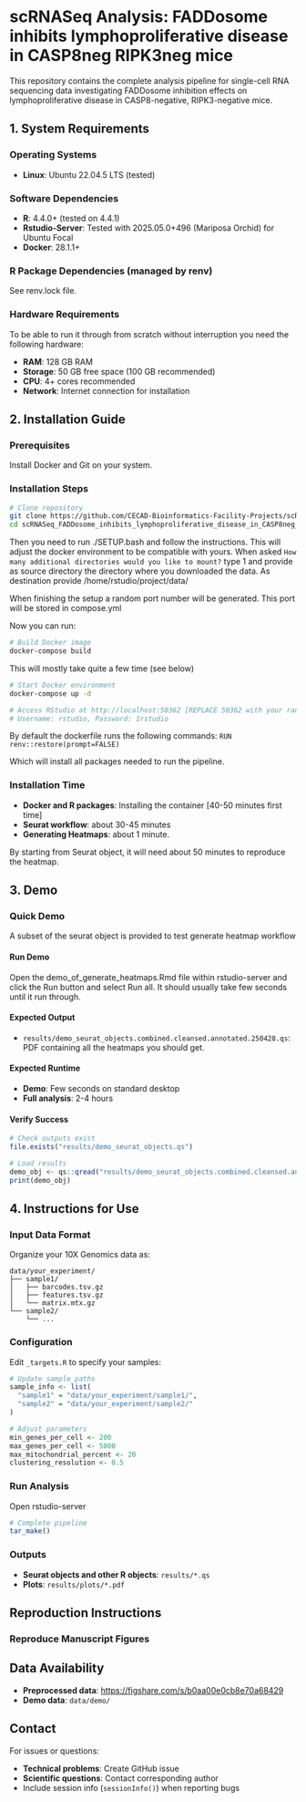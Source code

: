# scRNASeq Analysis: FADDosome inhibits lymphoproliferative disease in CASP8neg RIPK3neg mice

This repository contains the complete analysis pipeline for single-cell RNA sequencing data investigating FADDosome inhibition effects on lymphoproliferative disease in CASP8-negative, RIPK3-negative mice.

## 1. System Requirements

### Operating Systems
- **Linux**: Ubuntu 22.04.5 LTS (tested)

### Software Dependencies
- **R**: 4.4.0+ (tested on 4.4.1)
- **Rstudio-Server**: Tested with 2025.05.0+496 (Mariposa Orchid) for Ubuntu Focal
- **Docker**: 28.1.1+

### R Package Dependencies (managed by renv)
See renv.lock file.

### Hardware Requirements
To be able to run it through from scratch without interruption you need the following hardware:
- **RAM**: 128 GB RAM
- **Storage**: 50 GB free space (100 GB recommended)
- **CPU**: 4+ cores recommended
- **Network**: Internet connection for installation


## 2. Installation Guide

### Prerequisites
Install Docker and Git on your system.

### Installation Steps

```bash
# Clone repository
git clone https://github.com/CECAD-Bioinformatics-Facility-Projects/scRNASeq_FADDosome_inhibits_lymphoproliferative_disease_in_CASP8neg_RIPK3neg_mice.git
cd scRNASeq_FADDosome_inhibits_lymphoproliferative_disease_in_CASP8neg_RIPK3neg_mice
```
Then you need to run ./SETUP.bash and follow the instructions. This will adjust
the docker environment to be compatible with yours. When asked
`How many additional directories would you like to mount?` type 1 and provide
as source directory the directory where you downloaded the data. As destination
provide /home/rstudio/project/data/

When finishing the setup a random port number will be generated. This port will
be stored in compose.yml

Now you can run:
```bash
# Build Docker image
docker-compose build
```

This will mostly take quite a few time (see below)

```bash
# Start Docker environment
docker-compose up -d

# Access RStudio at http://localhost:50362 [REPLACE 50362 with your randomly generated port number]
# Username: rstudio, Password: 1rstudio
```

By default the dockerfile runs the following commands:
`RUN renv::restore(prompt=FALSE)`

Which will install all packages needed to run the pipeline.

### Installation Time

- **Docker and R packages**: Installing the container [40-50 minutes first time]
- **Seurat workflow**: about 30-45 minutes
- **Generating Heatmaps**: about 1 minute.

By starting from Seurat object, it will need about 50 minutes to reproduce the 
heatmap.

## 3. Demo

### Quick Demo
A subset of the seurat object is provided to test generate heatmap workflow

#### Run Demo
Open the demo_of_generate_heatmaps.Rmd file within rstudio-server and click
the Run button and select Run all. It should usually take few seconds until it
run through.


#### Expected Output
- `results/demo_seurat_objects.combined.cleansed.annotated.250428.qs`: PDF
containing all the heatmaps you should get.

#### Expected Runtime
- **Demo**: Few seconds on standard desktop
- **Full analysis**: 2-4 hours

#### Verify Success
```r
# Check outputs exist
file.exists("results/demo_seurat_objects.qs")

# Load results
demo_obj <- qs::qread("results/demo_seurat_objects.combined.cleansed.annotated.250428.qs")
print(demo_obj)
```

## 4. Instructions for Use

### Input Data Format
Organize your 10X Genomics data as:
```
data/your_experiment/
├── sample1/
│   ├── barcodes.tsv.gz
│   ├── features.tsv.gz
│   └── matrix.mtx.gz
└── sample2/
    └── ...
```

### Configuration
Edit `_targets.R` to specify your samples:
```r
# Update sample paths
sample_info <- list(
  "sample1" = "data/your_experiment/sample1/",
  "sample2" = "data/your_experiment/sample2/"
)

# Adjust parameters
min_genes_per_cell <- 200
max_genes_per_cell <- 5000
max_mitochondrial_percent <- 20
clustering_resolution <- 0.5
```

### Run Analysis
Open rstudio-server
```r
# Complete pipeline
tar_make()
```

### Outputs
- **Seurat objects and other R objects**: `results/*.qs`
- **Plots**: `results/plots/*.pdf`

## Reproduction Instructions

### Reproduce Manuscript Figures

## Data Availability

- **Preprocessed data**: https://figshare.com/s/b0aa00e0cb8e70a68429
- **Demo data**: `data/demo/`

## Contact

For issues or questions:
- **Technical problems**: Create GitHub issue
- **Scientific questions**: Contact corresponding author
- Include session info (`sessionInfo()`) when reporting bugs
